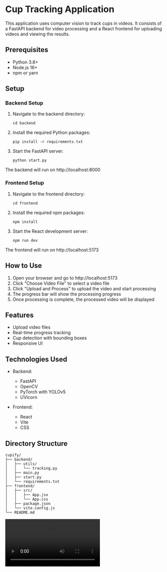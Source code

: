 # Cup Tracking Application

This application uses computer vision to track cups in videos. It consists of a FastAPI backend for video processing and a React frontend for uploading videos and viewing the results.

## Prerequisites

- Python 3.8+
- Node.js 16+
- npm or yarn

## Setup

### Backend Setup

1. Navigate to the backend directory:
   ```
   cd backend
   ```

2. Install the required Python packages:
   ```
   pip install -r requirements.txt
   ```

3. Start the FastAPI server:
   ```
   python start.py
   ```

The backend will run on http://localhost:8000

### Frontend Setup

1. Navigate to the frontend directory:
   ```
   cd frontend
   ```

2. Install the required npm packages:
   ```
   npm install
   ```

3. Start the React development server:
   ```
   npm run dev
   ```

The frontend will run on http://localhost:5173

## How to Use

1. Open your browser and go to http://localhost:5173
2. Click "Choose Video File" to select a video file
3. Click "Upload and Process" to upload the video and start processing
4. The progress bar will show the processing progress
5. Once processing is complete, the processed video will be displayed

## Features

- Upload video files
- Real-time progress tracking
- Cup detection with bounding boxes
- Responsive UI

## Technologies Used

- Backend:
  - FastAPI
  - OpenCV
  - PyTorch with YOLOv5
  - UVicorn

- Frontend:
  - React
  - Vite
  - CSS

## Directory Structure

```
cupify/
├── backend/
│   ├── utils/
│   │   └── tracking.py
│   ├── main.py
│   ├── start.py
│   └── requirements.txt
├── frontend/
│   ├── src/
│   │   ├── App.jsx
│   │   └── App.css
│   ├── package.json
│   └── vite.config.js
└── README.md
```

![Cup Detection Demo](https://github.com/sanepunk/cup-detection/raw/refs/heads/main/Output.mp4)
